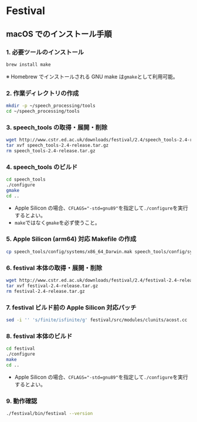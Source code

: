 # Festival

## macOS でのインストール手順

### 1. 必要ツールのインストール

```sh
brew install make
```

※ Homebrew でインストールされる GNU make は`gmake`として利用可能。

### 2. 作業ディレクトリの作成

```sh
mkdir -p ~/speech_processing/tools
cd ~/speech_processing/tools
```

### 3. speech_tools の取得・展開・削除

```sh
wget http://www.cstr.ed.ac.uk/downloads/festival/2.4/speech_tools-2.4-release.tar.gz
tar xvf speech_tools-2.4-release.tar.gz
rm speech_tools-2.4-release.tar.gz
```

### 4. speech_tools のビルド

```sh
cd speech_tools
./configure
gmake
cd ..
```

- Apple Silicon の場合、`CFLAGS="-std=gnu89"`を指定して`./configure`を実行するとよい。
- `make`ではなく`gmake`を必ず使うこと。

### 5. Apple Silicon (arm64) 対応 Makefile の作成

```sh
cp speech_tools/config/systems/x86_64_Darwin.mak speech_tools/config/systems/arm64_Darwin.mak
```

### 6. festival 本体の取得・展開・削除

```sh
wget http://www.cstr.ed.ac.uk/downloads/festival/2.4/festival-2.4-release.tar.gz
tar xvf festival-2.4-release.tar.gz
rm festival-2.4-release.tar.gz
```

### 7. festival ビルド前の Apple Silicon 対応パッチ

```sh
sed -i '' 's/finite/isfinite/g' festival/src/modules/clunits/acost.cc
```

### 8. festival 本体のビルド

```sh
cd festival
./configure
make
cd ..
```

- Apple Silicon の場合、`CFLAGS="-std=gnu89"`を指定して`./configure`を実行するとよい。

### 9. 動作確認

```sh
./festival/bin/festival --version
```
